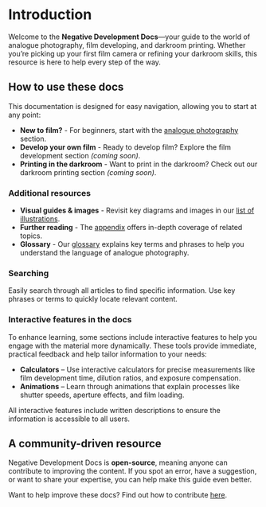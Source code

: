# Introduction

Welcome to the **Negative Development Docs**—your guide to the world of analogue photography, film developing, and darkroom printing. 
Whether you’re picking up your first film camera or refining your darkroom skills, this resource is here to help every step of the way.

## How to use these docs

This documentation is designed for easy navigation, allowing you to start at any point:

- **New to film?** - For beginners, start with the [analogue photography](/analogue-photography/getting-started) section.
- **Develop your own film** - Ready to develop film? Explore the film development section *(coming soon)*.
- **Printing in the darkroom** - Want to print in the darkroom? Check out our darkroom printing section *(coming soon)*.

### Additional resources

- **Visual guides & images** - Revisit key diagrams and images in our [list of illustrations](/list-of-illustrations).
- **Further reading** - The [appendix](/appendix) offers in-depth coverage of related topics.
- **Glossary** - Our [glossary](/glossary) explains key terms and phrases to help you understand the language of analogue photography.

### Searching

Easily search through all articles to find specific information. 
Use key phrases or terms to quickly locate relevant content.

### Interactive features in the docs  

To enhance learning, some sections include interactive features to help you engage with the material more dynamically. 
These tools provide immediate, practical feedback and help tailor information to your needs:

- **Calculators** – Use interactive calculators for precise measurements like film development time, dilution ratios, and exposure compensation.
- **Animations** – Learn through animations that explain processes like shutter speeds, aperture effects, and film loading.

All interactive features include written descriptions to ensure the information is accessible to all users.

## A community-driven resource

Negative Development Docs is **open-source**, meaning anyone can contribute to improving the content. 
If you spot an error, have a suggestion, or want to share your expertise, you can help make this guide even better.

Want to help improve these docs? Find out how to contribute [here](/contributing).